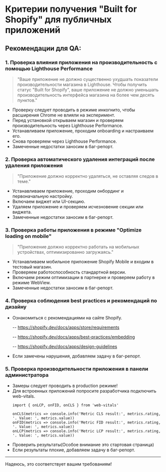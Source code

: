 # Критерии получения "Built for Shopify" для публичных приложений

## Рекомендации для QA:

### 1. Проверка влияния приложения на производительность с помощью Lighthouse Performance

> "Ваше приложение не должно существенно ухудшать показатели производительности магазина в Lighthouse. Чтобы получить статус "Built for Shopify", ваше приложение не должно уменьшать производительность интерфейса магазина на более чем десять пунктов."

- Проверку следует проводить в режиме инкогнито, чтобы расширения Chrome не влияли на эксперимент.
- Перед установкой открываем магазин и проверяем производительность через Lighthouse Performance.
- Устанавливаем приложение, проходим onboarding и настраиваем его.
- Снова проверяем через Lighthouse Performance.
- Замеченные недостатки заносим в баг-репорт.

### 2. Проверка автоматического удаления интеграций после удаления приложения

> "Приложение должно корректно удаляться, не оставляя следов в теме."

- Устанавливаем приложение, проходим онбординг и первоначальную настройку.
- Включаем виджет или UI-секцию.
- Удаляем приложение и проверяем исчезновение секции или виджета.
- Замеченные недостатки заносим в баг-репорт.

### 3. Проверка работы приложения в режиме "Optimize loading on mobile"

> "Приложение должно корректно работать на мобильных устройствах, оптимизированно загружаясь."

- Устанавливаем мобильное приложение Shopify Mobile и входим в тестовый магазин.
- Проверяем работоспособность стандартной версии.
- Включаем режим оптимизации в партнерке и проверяем работу в режиме WebView.
- Замеченные недостатки заносим в баг-репорт.

### 4. Проверка соблюдения best practices и рекомендаций по дизайну

- Ознакомиться с рекомендациями на сайте Shopify.

  -- https://shopify.dev/docs/apps/store/requirements
  
  -- https://shopify.dev/docs/apps/best-practices/embedding
  
  -- https://shopify.dev/docs/apps/design-guidelines
  
- Если замечены нарушения, добавляем задачу в баг-репорт.

### 5. Проверка производительности приложения в панели администратора

- Замеры следует проводить в production режиме!
- Для встроенных приложений попросите разработчика подключить web-vitals.
  ```
  import { onLCP, onFID, onCLS } from 'web-vitals'

  onCLS(metrics => console.info('Metric CLS result:', metrics.rating, '. Value: ', metrics.value))
  onFID(metrics => console.info('Metric FID result:', metrics.rating, '. Value: ', metrics.value))
  onLCP(metrics => console.info('Metric LCP result:', metrics.rating, '. Value: ', metrics.value))
  ```
- Проверить результаты(Особое внимание это стартовая страница)
- Если результаты плохие, добавляем задачу в баг-репорт.

--- 

Надеюсь, это соответствует вашим требованиям!
